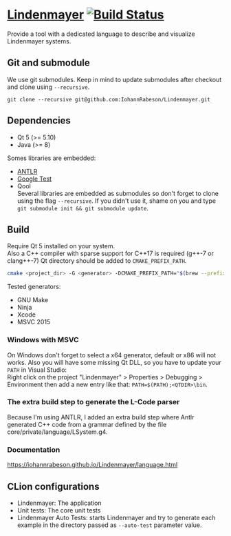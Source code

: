 # [Lindenmayer](https://iohannrabeson.github.io/Lindenmayer/index.html) [![Build Status](https://travis-ci.com/IohannRabeson/Lindenmayer.svg?token=oSgYDG8ZHmxB1gxGNZxP&branch=master)](https://travis-ci.com/IohannRabeson/Lindenmayer)

Provide a tool with a dedicated language to describe and visualize Lindenmayer systems.

## Git and submodule
We use git submodules. Keep in mind to update submodules after
checkout and clone using `--recursive`.

```
git clone --recursive git@github.com:IohannRabeson/Lindenmayer.git
```

## Dependencies
 - Qt 5 (>= 5.10)
 - Java (>= 8)

Somes libraries are embedded:
 - [ANTLR](https://github.com/IohannRabeson/antlr4)
 - [Google Test](https://github.com/google/googletest)
 - Qool  
Several libraries are embedded as submodules so don't forget to clone using the flag `--recursive`.
If you didn't use it, shame on you and type `git submodule init && git submodule update`.

## Build

Require Qt 5 installed on your system.  
Also a C++ compiler with sparse support for C++17 is required (g++-7 or clang++-7)
Qt directory should be added to `CMAKE_PREFIX_PATH`.

```bash
cmake <project_dir> -G <generator> -DCMAKE_PREFIX_PATH="$(brew --prefix qt)"
```

Tested generators:
 - GNU Make
 - Ninja
 - Xcode
 - MSVC 2015
 
### Windows with MSVC
On Windows don't forget to select a x64 generator, default or x86 will not works.
Also you will have some missing Qt DLL, so you have to update your `PATH` in Visual Studio:  
Right click on the project "Lindenmayer" > Properties > Debugging > Environment then add a new entry like that:
`PATH=$(PATH);<QTDIR>\bin`.

### The extra build step to generate the L-Code parser
Because I'm using ANTLR, I added an extra build step where Antlr generated C++ code from a grammar defined by
the file core/private/language/LSystem.g4.

### Documentation
https://iohannrabeson.github.io/Lindenmayer/language.html

## CLion configurations
 - Lindenmayer: The application
 - Unit tests: The core unit tests
 - Lindenmayer Auto Tests: starts Lindenmayer and try to generate each example in the directory passed as `--auto-test` parameter value.


